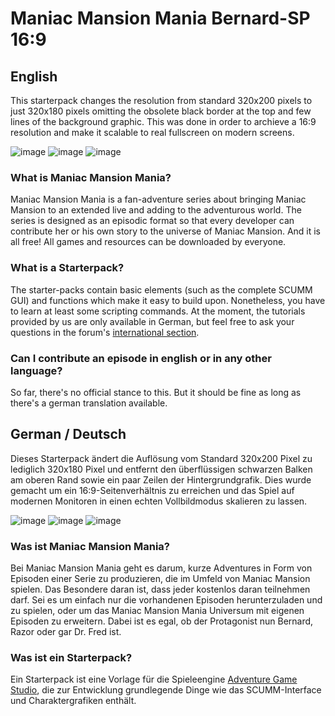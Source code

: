 #  Maniac Mansion Mania Bernard-SP 16:9
## English ##
This starterpack changes the resolution from standard 320x200 pixels to just 320x180 pixels omitting the obsolete black border at the top and few lines of the background graphic. This was done in order to archieve a 16:9 resolution and make it scalable to real fullscreen on modern screens.

![image](https://storage.conequest.de/mmm/github/bernard_4_3.png)
![image](https://storage.conequest.de/mmm/github/bernard_16_9.png)
![image](https://storageconequest.de/mmm/github/bernard_gradients.png)

### What is Maniac Mansion Mania? ###
Maniac Mansion Mania is a fan-adventure series about bringing Maniac Mansion to an extended live and adding to the adventurous world. The series is designed as an episodic format so that every developer can contribute her or his own story to the universe of Maniac Mansion. And it is all free! All games and resources can be downloaded by everyone.

### What is a Starterpack? ###
The starter-packs contain basic elements (such as the complete SCUMM GUI) and functions which make it easy to build upon. Nonetheless, you have to learn at least some scripting commands. At the moment, the tutorials provided by us are only available in German, but feel free to ask your questions in the forum's [international section](http://www.maniac-mansion-mania.de/forum/index.php?board=12.0).

### Can I contribute an episode in english or in any other language? ###
So far, there's no official stance to this. But it should be fine as long as there's a german translation available. 

## German / Deutsch ##
Dieses Starterpack ändert die Auflösung vom Standard 320x200 Pixel zu lediglich 320x180 Pixel und entfernt den überflüssigen schwarzen Balken am oberen Rand sowie ein paar Zeilen der Hintergrundgrafik. Dies wurde gemacht um ein 16:9-Seitenverhältnis zu erreichen und das Spiel auf modernen Monitoren in einen echten Vollbildmodus skalieren zu lassen.

![image](https://storage.conequest.de/mmm/github/bernard_4_3.png)
![image](https://storage.conequest.de/mmm/github/bernard_16_9.png)
![image](https://storage.conequest.de/mmm/github/bernard_gradients.png)

### Was ist Maniac Mansion Mania? ###
Bei Maniac Mansion Mania geht es darum, kurze Adventures in Form von Episoden einer Serie zu produzieren, die im Umfeld von Maniac Mansion spielen. Das Besondere daran ist, dass jeder kostenlos daran teilnehmen darf. Sei es um einfach nur die vorhandenen Episoden herunterzuladen und zu spielen, oder um das Maniac Mansion Mania Universum mit eigenen Episoden zu erweitern. Dabei ist es egal, ob der Protagonist nun Bernard, Razor oder gar Dr. Fred ist. 

### Was ist ein Starterpack? ###
Ein Starterpack ist eine Vorlage für die Spieleengine [Adventure Game Studio](http://www.adventuregamestudio.co.uk/), die zur Entwicklung grundlegende Dinge wie das SCUMM-Interface und Charaktergrafiken enthält.
